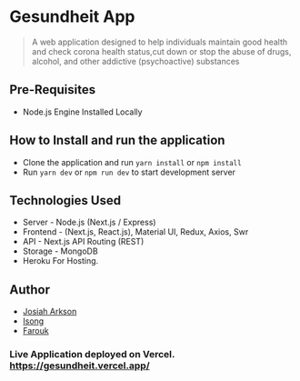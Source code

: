 # Gesundheit App

> A web application designed to help individuals maintain good health and check corona health status,cut down or stop the abuse of drugs, alcohol, and other addictive (psychoactive) substances

## Pre-Requisites

- Node.js Engine Installed Locally

## How to Install and run the application

- Clone the application and run `yarn install` or `npm install`
- Run `yarn dev` or `npm run dev` to start development server

## Technologies Used

- Server - Node.js (Next.js / Express)
- Frontend - (Next.js, React.js), Material UI, Redux, Axios, Swr
- API - Next.js API Routing (REST)
- Storage - MongoDB
- Heroku For Hosting.

## Author

- [Josiah Arkson](https://github.com/josiaharkson)
- [ Isong ](https://github.com/isongjosiah)
- [Farouk](https://github.com/janfar)

### Live Application deployed on Vercel. https://gesundheit.vercel.app/
